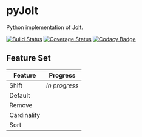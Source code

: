 # pyJolt
Python implementation of [Jolt](https://github.com/bazaarvoice/jolt).

[![Build Status](https://travis-ci.org/rachekalmir/pyJolt.svg?branch=master)](https://travis-ci.org/rachekalmir/pyJolt) [![Coverage Status](https://coveralls.io/repos/github/rachekalmir/pyJolt/badge.svg?branch=master)](https://coveralls.io/github/rachekalmir/pyJolt?branch=master) [![Codacy Badge](https://api.codacy.com/project/badge/Grade/c5a17f19e4c3411eac5758c6f2359021)](https://www.codacy.com/app/rachekalmir/pyJolt?utm_source=github.com&amp;utm_medium=referral&amp;utm_content=rachekalmir/pyJolt&amp;utm_campaign=Badge_Grade)

## Feature Set

| Feature     | Progress      |
| ----------- | ------------- |
| Shift       | *In progress* |
| Default     |               |
| Remove      |               |
| Cardinality |               |
| Sort        |               |

